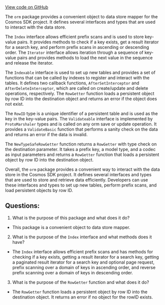 [View code on GitHub](https://github.com/cosmos/cosmos-sdk/blob/main/x/group/internal/orm/types.go)

The `orm` package provides a convenient object to data store mapper for the Cosmos SDK project. It defines several interfaces and types that are used to interact with the data store. 

The `Index` interface allows efficient prefix scans and is used to store key-value pairs. It provides methods to check if a key exists, get a result iterator for a search key, and perform prefix scans in ascending or descending order. The `Iterator` interface allows iteration through a sequence of key-value pairs and provides methods to load the next value in the sequence and release the iterator.

The `Indexable` interface is used to set up new tables and provides a set of functions that can be called by indexes to register and interact with the tables. It defines two callback functions, `AfterSetInterceptor` and `AfterDeleteInterceptor`, which are called on create/update and delete operations, respectively. The `RowGetter` function loads a persistent object by row ID into the destination object and returns an error if the object does not exist.

The `RowID` type is a unique identifier of a persistent table and is used as the key in the key-value pairs. The `Validateable` interface is implemented by `ProtoMarshaler` types and is called on any orm save or update operation. It provides a `ValidateBasic` function that performs a sanity check on the data and returns an error if the data is invalid.

The `NewTypeSafeRowGetter` function returns a `RowGetter` with type check on the destination parameter. It takes a prefix key, a model type, and a codec as input parameters and returns a `RowGetter` function that loads a persistent object by row ID into the destination object.

Overall, the `orm` package provides a convenient way to interact with the data store in the Cosmos SDK project. It defines several interfaces and types that are used to store and retrieve data efficiently. Developers can use these interfaces and types to set up new tables, perform prefix scans, and load persistent objects by row ID.
## Questions: 
 1. What is the purpose of this package and what does it do?
- This package is a convenient object to data store mapper.

2. What is the purpose of the `Index` interface and what methods does it have?
- The `Index` interface allows efficient prefix scans and has methods for checking if a key exists, getting a result iterator for a search key, getting a paginated result iterator for a search key and optional page request, prefix scanning over a domain of keys in ascending order, and reverse prefix scanning over a domain of keys in descending order.

3. What is the purpose of the `RowGetter` function and what does it do?
- The `RowGetter` function loads a persistent object by row ID into the destination object. It returns an error if no object for the rowID exists.